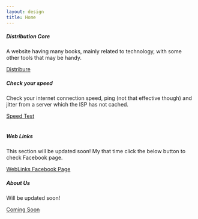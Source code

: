 ```yaml
---
layout: design
title: Home
---
```

<div class="row">
  <!--Card Top Left-->
  <div class="col-sm-6">
    <div class="card">
      <div class="card-body">
        <h5 class="card-title">Distribution Core</h5>
        <p class="card-text">A website having many books, mainly related to technology, with some other tools that may be handy.</p>
        <a href="/distribure_index" target="_blank" class="btn btn-primary"> Distribure </a>
      </div>
    </div>
  </div>
  <!--Card Top Right-->
  <div class="col-sm-6">
    <div class="card">
      <div class="card-body">
        <h5 class="card-title"> Check your speed</h5>
        <p class="card-text">Check your internet connection speed, ping (not that effective though) and jitter from a server which the ISP has not cached.</p>
        <a href="https://php.anopeninternet.eu.org/speedtest/" target="_blank" class="btn btn-primary">Speed Test</a>
      </div>
    </div>
  </div>
    <div class="w-100">
    <br />
    </div>
  <!--Card Buttom Left-->
  <div class="col-sm-6">
    <div class="card">
      <div class="card-body">
        <h5 class="card-title"> Web Links</h5>
        <p class="card-text">This section will be updated soon! My that time click the below button to check Facebook page.</p>
        <a href="https://www.facebook.com/bolgdata" target="_blank" class="btn btn-primary">WebLinks Facebook Page</a>
      </div>
    </div>
  </div>
  <div class="col-sm-6">
    <div class="card">
      <div class="card-body">
        <h5 class="card-title">About Us</h5>
        <p class="card-text">Will be updated soon!</p>
        <a href="/distribure_about" class="btn btn-primary">Coming Soon</a>
      </div>
    </div>
  </div>
</div>
